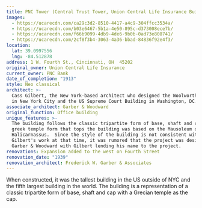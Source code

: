 ```yaml
---
title: PNC Tower (Central Trust Tower, Union Central Life Insurance Building)
images:
  - https://ucarecdn.com/ca29c3d2-8510-4417-a4c9-304ffcc3534a/
  - https://ucarecdn.com/b03e6467-5b1a-4e50-895c-d373008ece7b/
  - https://ucarecdn.com/f66b9099-4db9-4de6-9b0b-0ad73e808741/
  - https://ucarecdn.com/2cf8f3b4-3063-4a36-bbad-84836f92e4f3/
location:
  lat: 39.0997556
  lng: -84.512878
address: 1 W. Fourth St., Cincinnati, OH  45202
original_owner: Union Central Life Insurance
current_owner: PNC Bank
date_of_completion: "1913"
style: Neo classical
architect: >-
  Cass Gilbert, the New York-based architect who designed the Woolworth Building
  in New York City and the US Supreme Court Building in Washington, DC.
associate_architect: Garber & Woodward
original_function: Office building
unique_features: >-
  The building follows the classic tripartite form of base, shaft and cap.  The
  greek temple form that tops the building was based on the Mausoleum of
  Halicarnassus.  Since the style of the building is not consistent with Cass
  Gilbert's work at that time, it was rumored that the project was design by
  Garber & Woodward with Gilbert lending his name to the project.
renovations: Expansion added to the west on Fourth Street
renovation_date: "1939"
renovation_architect: Frederick W. Garber & Associates
---
```


When constructed, it was the tallest building in the US outside of NYC and the fifth largest building in the world. The building is a representation of a classic tripartite form of base, shaft and cap with a Grecian temple as the cap.
